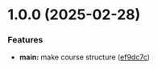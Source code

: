 # 1.0.0 (2025-02-28)


### Features

* **main:** make course structure ([ef9dc7c](https://github.com/mani-eyvazi/os-intro/commit/ef9dc7cdfc306379365a0aa4c56bdf726c8946af))



